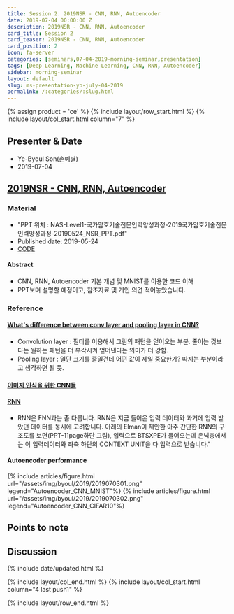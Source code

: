 ```yaml
---
title: Session 2. 2019NSR - CNN, RNN, Autoencoder
date: 2019-07-04 00:00:00 Z
description: 2019NSR - CNN, RNN, Autoencoder
card_title: Session 2
card_teaser: 2019NSR - CNN, RNN, Autoencoder
card_position: 2
icon: fa-server
categories: [seminars,07-04-2019-morning-seminar,presentation]
tags: [Deep Learning, Machine Learning, CNN, RNN, Autoencoder]
sidebar: morning-seminar
layout: default
slug: ms-presentation-yb-july-04-2019
permalink: /:categories/:slug.html
---
```


{% assign product = 'ce' %}
{% include layout/row_start.html %}
{% include layout/col_start.html column="7" %}

## Presenter & Date
+ Ye-Byoul Son(손예별)
+ 2019-07-04

## [2019NSR - CNN, RNN, Autoencoder](https://inhaucs.github.io/seminars/07-04-2019-morning-seminar/presentation/ms-presentation-yb-july-04-2019.html)

### Material
+ "PPT 위치 : NAS-Level1-국가암호기술전문인력양성과정-2019국가암호기술전문인력양성과정-20190524_NSR_PPT.pdf"
+ Published date: 2019-05-24
+ [CODE](http://165.246.44.144:8888/tree/byoul/5.May)

#### Abstract
+ CNN, RNN, Autoencoder 기본 개념 및 MNIST를 이용한 코드 이해
+ PPT보며 설명할 예정이고, 참조자료 및 개인 의견 적어놓았습니다.

### Reference
#### [What's difference between conv layer and pooling layer in CNN?](https://stackoverflow.com/questions/43485361/whats-the-difference-between-conv-layer-and-pooling-layer-in-cnn)
+ Convolution layer : 필터를 이용해서 그림의 패턴을 얻어오는 부분. 줄이는 것보다는 원하는 패턴을 더 부각시켜 얻어낸다는 의미가 더 강함.
+ Pooling layer : 일단 크기를 줄일건데 어떤 값이 제일 중요한가? 따지는 부분이라고 생각하면 될 듯.

#### [이미지 인식을 위한 CNN들](http://aikorea.org/cs231n/convolutional-networks/)

#### [RNN](https://skymind.ai/kr/wiki/lstm)
+ RNN은 FNN과는 좀 다릅니다. RNN은 지금 들어온 입력 데이터와 과거에 입력 받았던 데이터를 동시에 고려합니다. 아래의 Elman이 제안한 아주 간단한 RNN의 구조도를 보면(PPT-11page하단 그림), 입력으로 BTSXPE가 들어오는데 은닉층에서는 이 입력데이터와 좌측 하단의 CONTEXT UNIT을 다 입력으로 받습니다."

#### Autoencoder performance
{% include articles/figure.html url="/assets/img/byoul/2019/2019070301.png" legend="Autoencoder_CNN_MNIST"%}
{% include articles/figure.html url="/assets/img/byoul/2019/2019070302.png" legend="Autoencoder_CNN_CIFAR10"%}


## Points to note

## Discussion


{% include date/updated.html %}

{% include layout/col_end.html %}
{% include layout/col_start.html column="4 last push1" %}

{% include layout/row_end.html %}

